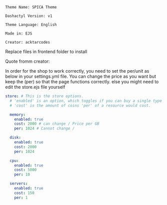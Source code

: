 ```
Theme Name: SPICA Theme

Dashactyl Version: v1

Theme Language: English

Made in: EJS

Creator: acktarcodes
```
Replace files in frontend folder to install

Quote fromm creator:

In order for the shop to work correctly, you need to set the per/unit as below in your settings.yml file. You can change the price as you want but keep the (per) so that the page functions correctly. else you might need to edit the store.ejs file yourself

```yml
store: # This is the store options.
  # 'enabled' is an option, which toggles if you can buy a single type of resource of.
  # 'cost' is the amount of coins 'per' of a resource would cost.

  memory:
    enabled: true
    cost: 2000 # can change / Price per GB
    per: 1024 # Cannot change / 

  disk:
    enabled: true
    cost: 2000
    per: 1024

  cpu:
    enabled: true
    cost: 5000
    per: 10

  servers:
    enabled: true
    cost: 150
    per: 1
```